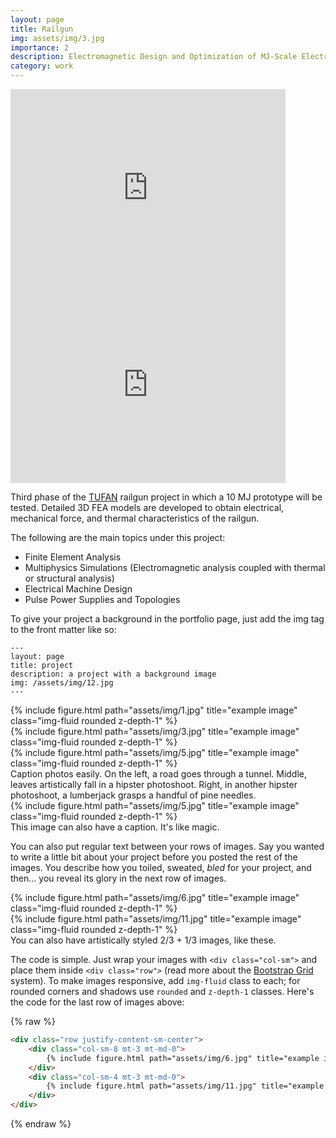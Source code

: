 ```yaml
---
layout: page
title: Railgun
img: assets/img/3.jpg
importance: 2
description: Electromagnetic Design and Optimization of MJ-Scale Electromagnetic Launchers - Phase III-VI. Project Supported by Defense Industry, 2016 - 2024
category: work
---
```



<iframe src="https://www.youtube.com/embed/syG2RI37XII" width="440" height="315" frameborder="0"></iframe>
<iframe src="https://www.youtube.com/embed/58MmOpSm4LY" width="440" height="315" frameborder="0"></iframe>



Third phase of the [TUFAN](http://www.millisavunma.com/aselsan-tufan-elektromanyetik-top-sistemi/) railgun project in which a 10 MJ prototype will be tested. Detailed 3D FEA models are developed to obtain electrical, mechanical force, and thermal characteristics of the railgun.

The following are the main topics under this project:
* Finite Element Analysis 
* Multiphysics Simulations (Electromagnetic analysis coupled with thermal or structural analysis)
* Electrical Machine Design
* Pulse Power Supplies and Topologies



To give your project a background in the portfolio page, just add the img tag to the front matter like so:

    ---
    layout: page
    title: project
    description: a project with a background image
    img: /assets/img/12.jpg
    ---

<div class="row">
    <div class="col-sm mt-3 mt-md-0">
        {% include figure.html path="assets/img/1.jpg" title="example image" class="img-fluid rounded z-depth-1" %}
    </div>
    <div class="col-sm mt-3 mt-md-0">
        {% include figure.html path="assets/img/3.jpg" title="example image" class="img-fluid rounded z-depth-1" %}
    </div>
    <div class="col-sm mt-3 mt-md-0">
        {% include figure.html path="assets/img/5.jpg" title="example image" class="img-fluid rounded z-depth-1" %}
    </div>
</div>
<div class="caption">
    Caption photos easily. On the left, a road goes through a tunnel. Middle, leaves artistically fall in a hipster photoshoot. Right, in another hipster photoshoot, a lumberjack grasps a handful of pine needles.
</div>
<div class="row">
    <div class="col-sm mt-3 mt-md-0">
        {% include figure.html path="assets/img/5.jpg" title="example image" class="img-fluid rounded z-depth-1" %}
    </div>
</div>
<div class="caption">
    This image can also have a caption. It's like magic.
</div>

You can also put regular text between your rows of images.
Say you wanted to write a little bit about your project before you posted the rest of the images.
You describe how you toiled, sweated, *bled* for your project, and then... you reveal its glory in the next row of images.


<div class="row justify-content-sm-center">
    <div class="col-sm-8 mt-3 mt-md-0">
        {% include figure.html path="assets/img/6.jpg" title="example image" class="img-fluid rounded z-depth-1" %}
    </div>
    <div class="col-sm-4 mt-3 mt-md-0">
        {% include figure.html path="assets/img/11.jpg" title="example image" class="img-fluid rounded z-depth-1" %}
    </div>
</div>
<div class="caption">
    You can also have artistically styled 2/3 + 1/3 images, like these.
</div>


The code is simple.
Just wrap your images with `<div class="col-sm">` and place them inside `<div class="row">` (read more about the <a href="https://getbootstrap.com/docs/4.4/layout/grid/">Bootstrap Grid</a> system).
To make images responsive, add `img-fluid` class to each; for rounded corners and shadows use `rounded` and `z-depth-1` classes.
Here's the code for the last row of images above:

{% raw %}
```html
<div class="row justify-content-sm-center">
    <div class="col-sm-8 mt-3 mt-md-0">
        {% include figure.html path="assets/img/6.jpg" title="example image" class="img-fluid rounded z-depth-1" %}
    </div>
    <div class="col-sm-4 mt-3 mt-md-0">
        {% include figure.html path="assets/img/11.jpg" title="example image" class="img-fluid rounded z-depth-1" %}
    </div>
</div>
```
{% endraw %}
